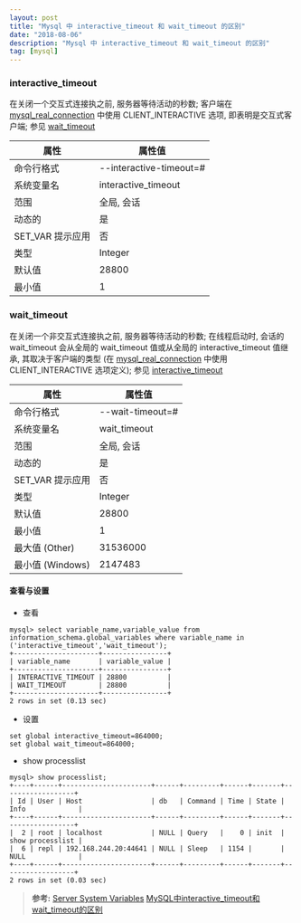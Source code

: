 ```yaml
---
layout: post
title: "Mysql 中 interactive_timeout 和 wait_timeout 的区别"
date: "2018-08-06"
description: "Mysql 中 interactive_timeout 和 wait_timeout 的区别"
tag: [mysql]
---
```


### interactive_timeout
在关闭一个交互式连接执之前, 服务器等待活动的秒数; 客户端在 [mysql_real_connection](https://dev.mysql.com/doc/refman/8.0/en/mysql-real-connect.html) 中使用 CLIENT_INTERACTIVE 选项, 即表明是交互式客户端; 参见 [wait_timeout](https://dev.mysql.com/doc/refman/8.0/en/server-system-variables.html#sysvar_wait_timeout)

|属性|属性值|
|-|-|
|命令行格式|--interactive-timeout=#|
|系统变量名|interactive_timeout|
|范围|全局, 会话|
|动态的|是|
|SET_VAR 提示应用|否|
|类型|Integer|
|默认值|28800|
|最小值|1|

### wait_timeout
在关闭一个非交互式连接执之前, 服务器等待活动的秒数; 在线程启动时, 会话的 wait_timeout 会从全局的 wait_timeout 值或从全局的 interactive_timeout 值继承, 其取决于客户端的类型 (在 [mysql_real_connection](https://dev.mysql.com/doc/refman/8.0/en/mysql-real-connect.html) 中使用 CLIENT_INTERACTIVE 选项定义); 参见 [interactive_timeout](https://dev.mysql.com/doc/refman/8.0/en/server-system-variables.html#sysvar_interactive_timeout)

|属性|属性值|
|-|-|
|命令行格式|--wait-timeout=#|
|系统变量名|wait_timeout|
|范围|全局, 会话|
|动态的|是|
|SET_VAR 提示应用|否|
|类型|Integer|
|默认值|28800|
|最小值|1|
|最大值 (Other)|31536000|
|最小值 (Windows)|2147483|

#### 查看与设置
- 查看
```
mysql> select variable_name,variable_value from information_schema.global_variables where variable_name in ('interactive_timeout','wait_timeout');
+---------------------+----------------+
| variable_name       | variable_value |
+---------------------+----------------+
| INTERACTIVE_TIMEOUT | 28800          |
| WAIT_TIMEOUT        | 28800          |
+---------------------+----------------+
2 rows in set (0.13 sec)
```
- 设置
```
set global interactive_timeout=864000;
set global wait_timeout=864000;
```
- show processlist
```
mysql> show processlist;
+----+------+----------------------+------+---------+------+-------+------------------+
| Id | User | Host                 | db   | Command | Time | State | Info             |
+----+------+----------------------+------+---------+------+-------+------------------+
|  2 | root | localhost            | NULL | Query   |    0 | init  | show processlist |
|  6 | repl | 192.168.244.20:44641 | NULL | Sleep   | 1154 |       | NULL             |
+----+------+----------------------+------+---------+------+-------+------------------+
2 rows in set (0.03 sec)
```

>**参考:**
[Server System Variables](https://dev.mysql.com/doc/refman/8.0/en/server-system-variables.html)
[MySQL中interactive_timeout和wait_timeout的区别](http://www.cnblogs.com/ivictor/p/5979731.html)
